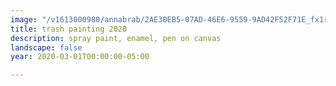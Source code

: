 ```yaml
---
image: "/v1613000980/annabrab/2AE30EB5-07AD-46E6-9559-9AD42F52F71E_fx1r9c.jpg"
title: trash painting 2020
description: spray paint, enamel, pen on canvas
landscape: false
year: 2020-03-01T00:00:00-05:00

---
```

